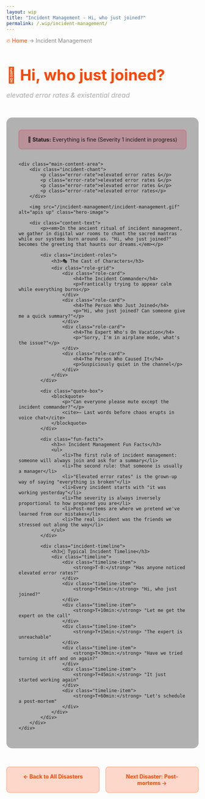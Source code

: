 ```yaml
---
layout: wip
title: "Incident Management - Hi, who just joined?"
permalink: /.wip/incident-management/
---
```


<div class="page-header">
    <div class="breadcrumb">
        <a href="/.wip/">🔥 Home</a> → <span>Incident Management</span>
    </div>
    <h1>🚨 Hi, who just joined?</h1>
    <p class="page-subtitle">elevated error rates & existential dread</p>
</div>

<div class="content-section">
    <div class="status-banner critical">
        <strong>🚨 Status:</strong> Everything is fine (Severity 1 incident in progress)
    </div>

    <div class="main-content-area">
        <div class="incident-chant">
            <p class="error-rate">elevated error rates &</p>
            <p class="error-rate">elevated error rates &</p>
            <p class="error-rate">elevated error rates &</p>
            <p class="error-rate">elevated error rates</p>
        </div>

        <img src="/incident-management/incident-management.gif" alt="apis up" class="hero-image">
        
        <div class="content-text">
            <p><em>In the ancient ritual of incident management, we gather in digital war rooms to chant the sacred mantras while our systems burn around us. "Hi, who just joined?" becomes the greeting that haunts our dreams.</em></p>

            <div class="incident-roles">
                <h3>🎭 The Cast of Characters</h3>
                <div class="role-grid">
                    <div class="role-card">
                        <h4>The Incident Commander</h4>
                        <p>Frantically trying to appear calm while everything burns</p>
                    </div>
                    <div class="role-card">
                        <h4>The Person Who Just Joined</h4>
                        <p>"Hi, who just joined? Can someone give me a quick summary?"</p>
                    </div>
                    <div class="role-card">
                        <h4>The Expert Who's On Vacation</h4>
                        <p>"Sorry, I'm in airplane mode, what's the issue?"</p>
                    </div>
                    <div class="role-card">
                        <h4>The Person Who Caused It</h4>
                        <p>Suspiciously quiet in the channel</p>
                    </div>
                </div>
            </div>

            <div class="quote-box">
                <blockquote>
                    <p>"Can everyone please mute except the incident commander?"</p>
                    <cite>— Last words before chaos erupts in voice chat</cite>
                </blockquote>
            </div>

            <div class="fun-facts">
                <h3>🔥 Incident Management Fun Facts</h3>
                <ul>
                    <li>The first rule of incident management: someone will always join and ask for a summary</li>
                    <li>The second rule: that someone is usually a manager</li>
                    <li>"Elevated error rates" is the grown-up way of saying "everything is broken"</li>
                    <li>Every incident starts with "it was working yesterday"</li>
                    <li>The severity is always inversely proportional to how prepared you are</li>
                    <li>Post-mortems are where we pretend we've learned from our mistakes</li>
                    <li>The real incident was the friends we stressed out along the way</li>
                </ul>
            </div>

            <div class="incident-timeline">
                <h3>📅 Typical Incident Timeline</h3>
                <div class="timeline">
                    <div class="timeline-item">
                        <strong>T-0:</strong> "Has anyone noticed elevated error rates?"
                    </div>
                    <div class="timeline-item">
                        <strong>T+5min:</strong> "Hi, who just joined?"
                    </div>
                    <div class="timeline-item">
                        <strong>T+10min:</strong> "Let me get the expert on the call"
                    </div>
                    <div class="timeline-item">
                        <strong>T+15min:</strong> "The expert is unreachable"
                    </div>
                    <div class="timeline-item">
                        <strong>T+30min:</strong> "Have we tried turning it off and on again?"
                    </div>
                    <div class="timeline-item">
                        <strong>T+45min:</strong> "It just started working again"
                    </div>
                    <div class="timeline-item">
                        <strong>T+60min:</strong> "Let's schedule a post-mortem"
                    </div>
                </div>
            </div>
        </div>
    </div>
</div>

<div class="navigation-footer">
    <a href="/.wip/" class="nav-button">← Back to All Disasters</a>
    <a href="/.wip/postmortems/" class="nav-button">Next Disaster: Post-mortems →</a>
</div>

<style>
.page-header {
    margin-bottom: 3rem;
}

.breadcrumb {
    color: #888;
    margin-bottom: 1rem;
    font-size: 0.9rem;
}

.breadcrumb a {
    color: #ff4500;
    text-decoration: none;
}

.breadcrumb a:hover {
    text-decoration: underline;
}

.page-header h1 {
    font-size: 2.5rem;
    color: #ff4500;
    margin-bottom: 0.5rem;
}

.page-subtitle {
    color: #aaa;
    font-style: italic;
    font-size: 1.1rem;
}

.content-section {
    background: rgba(0, 0, 0, 0.3);
    border-radius: 15px;
    padding: 2rem;
    margin-bottom: 3rem;
}

.status-banner.critical {
    background: rgba(220, 20, 60, 0.2);
    border: 1px solid rgba(220, 20, 60, 0.4);
    border-radius: 8px;
    padding: 1rem;
    margin-bottom: 2rem;
    text-align: center;
}

.incident-chant {
    background: rgba(139, 0, 0, 0.2);
    border: 1px solid rgba(139, 0, 0, 0.4);
    border-radius: 10px;
    padding: 2rem;
    margin: 2rem 0;
    text-align: center;
    font-family: 'Courier New', monospace;
}

.error-rate {
    color: #ff6b6b;
    font-size: 1.2rem;
    margin: 0.5rem 0;
    animation: pulse 2s infinite;
}

@keyframes pulse {
    0% { opacity: 1; }
    50% { opacity: 0.7; }
    100% { opacity: 1; }
}

.hero-image {
    width: 100%;
    max-width: 600px;
    height: auto;
    border-radius: 10px;
    margin: 2rem auto;
    display: block;
    box-shadow: 0 10px 30px rgba(0, 0, 0, 0.3);
}

.content-text {
    font-size: 1.1rem;
    line-height: 1.7;
    color: #e0e0e0;
}

.content-text p {
    margin-bottom: 1.5rem;
}

.incident-roles {
    margin: 3rem 0;
}

.incident-roles h3 {
    color: #ff4500;
    margin-bottom: 2rem;
}

.role-grid {
    display: grid;
    grid-template-columns: repeat(auto-fit, minmax(250px, 1fr));
    gap: 1rem;
    margin: 2rem 0;
}

.role-card {
    background: rgba(255, 69, 0, 0.1);
    border: 1px solid rgba(255, 69, 0, 0.3);
    border-radius: 8px;
    padding: 1.5rem;
}

.role-card h4 {
    color: #ffa500;
    margin-bottom: 1rem;
}

.role-card p {
    color: #ccc;
    font-style: italic;
    margin: 0;
}

.quote-box {
    background: rgba(255, 69, 0, 0.1);
    border-left: 4px solid #ff4500;
    padding: 1.5rem;
    margin: 2rem 0;
    border-radius: 0 8px 8px 0;
}

.quote-box blockquote {
    margin: 0;
    font-style: italic;
}

.quote-box cite {
    display: block;
    margin-top: 1rem;
    color: #ffa500;
    font-size: 0.9rem;
}

.fun-facts {
    background: rgba(255, 69, 0, 0.05);
    border: 1px solid rgba(255, 69, 0, 0.2);
    border-radius: 10px;
    padding: 2rem;
    margin: 3rem 0;
}

.fun-facts h3 {
    color: #ff4500;
    margin-bottom: 1rem;
}

.fun-facts ul {
    list-style: none;
    padding: 0;
}

.fun-facts li {
    padding: 0.5rem 0;
    border-bottom: 1px solid rgba(255, 69, 0, 0.1);
    color: #ccc;
}

.fun-facts li:last-child {
    border-bottom: none;
}

.fun-facts li:before {
    content: "🚨 ";
    margin-right: 0.5rem;
}

.incident-timeline {
    background: rgba(30, 30, 30, 0.5);
    border: 1px solid rgba(255, 69, 0, 0.2);
    border-radius: 10px;
    padding: 2rem;
    margin: 3rem 0;
}

.incident-timeline h3 {
    color: #ff4500;
    margin-bottom: 2rem;
}

.timeline-item {
    padding: 1rem;
    margin: 1rem 0;
    border-left: 3px solid #ff4500;
    background: rgba(255, 69, 0, 0.05);
    border-radius: 0 5px 5px 0;
    color: #ddd;
}

.timeline-item strong {
    color: #ffa500;
}

.navigation-footer {
    display: flex;
    justify-content: space-between;
    gap: 1rem;
    margin: 3rem 0;
}

.nav-button {
    background: rgba(255, 69, 0, 0.2);
    border: 1px solid rgba(255, 69, 0, 0.4);
    color: #ff4500;
    padding: 1rem 2rem;
    border-radius: 8px;
    text-decoration: none;
    font-weight: bold;
    transition: all 0.3s ease;
    flex: 1;
    text-align: center;
}

.nav-button:hover {
    background: rgba(255, 69, 0, 0.3);
    transform: translateY(-2px);
    box-shadow: 0 5px 15px rgba(255, 69, 0, 0.2);
}

@media (max-width: 768px) {
    .navigation-footer {
        flex-direction: column;
    }
    
    .role-grid {
        grid-template-columns: 1fr;
    }
}
</style>